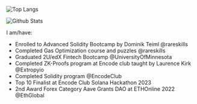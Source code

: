 <div align="left">
<div/>
  
![Top Langs](https://github-readme-stats.vercel.app/api/top-langs/?username=mmsaki&count_private=true&layout=compact&langs_count=8&hide=jupyter%20notebook)
  
![Github Stats](https://github-readme-stats.vercel.app/api?username=mmsaki&show_icons=true&bg_color=00000000)

  
<!--START_SECTION:waka-->
  
  
<!--END_SECTION:waka-->
  
I am/have:
- Enrolled to Advanced Solidity Bootcamp by Dominik Teiml @rareskills
- Completed Gas Optimization course and puzzles @rareskills
- Graduated 2U/edX Fintech Bootcamp @UniversityOfMinnesota
- Completed ZK-Proofs program at Encode club taught by Laurence Kirk @Extropyio
- Completed Solidity program @EncodeClub
- Top 10 Finalist at Encode Club Solana Hackathon 2023
- 2nd Award Forex Category Aave Grants DAO at ETHOnline 2022 @EthGlobal
